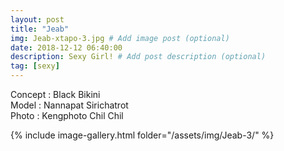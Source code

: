```yaml
---
layout: post
title: "Jeab"
img: Jeab-xtapo-3.jpg # Add image post (optional)
date: 2018-12-12 06:40:00
description: Sexy Girl! # Add post description (optional)
tag: [sexy]
---
```

Concept : Black Bikini  
Model : Nannapat Sirichatrot  
Photo : Kengphoto Chil Chil  

{% include image-gallery.html folder="/assets/img/Jeab-3/" %}
